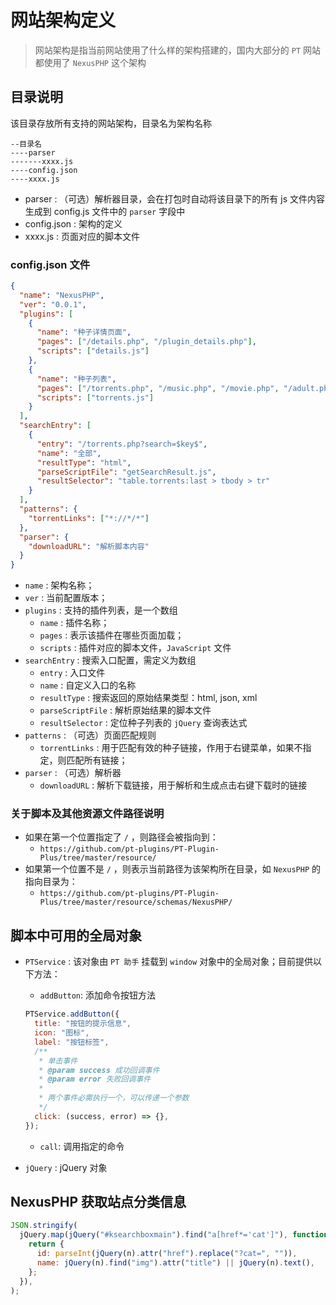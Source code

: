 # 网站架构定义

> 网站架构是指当前网站使用了什么样的架构搭建的，国内大部分的 `PT` 网站都使用了 `NexusPHP` 这个架构

## 目录说明

该目录存放所有支持的网站架构，目录名为架构名称

```
--目录名
----parser
-------xxxx.js
----config.json
----xxxx.js
```

- parser : （可选）解析器目录，会在打包时自动将该目录下的所有 js 文件内容生成到 config.js 文件中的 `parser` 字段中
- config.json : 架构的定义
- xxxx.js : 页面对应的脚本文件

### config.json 文件

```json
{
  "name": "NexusPHP",
  "ver": "0.0.1",
  "plugins": [
    {
      "name": "种子详情页面",
      "pages": ["/details.php", "/plugin_details.php"],
      "scripts": ["details.js"]
    },
    {
      "name": "种子列表",
      "pages": ["/torrents.php", "/music.php", "/movie.php", "/adult.php"],
      "scripts": ["torrents.js"]
    }
  ],
  "searchEntry": [
    {
      "entry": "/torrents.php?search=$key$",
      "name": "全部",
      "resultType": "html",
      "parseScriptFile": "getSearchResult.js",
      "resultSelector": "table.torrents:last > tbody > tr"
    }
  ],
  "patterns": {
    "torrentLinks": ["*://*/*"]
  },
  "parser": {
    "downloadURL": "解析脚本内容"
  }
}
```

- `name` : 架构名称；
- `ver` : 当前配置版本；
- `plugins` : 支持的插件列表，是一个数组
  - `name` : 插件名称；
  - `pages` : 表示该插件在哪些页面加载；
  - `scripts` : 插件对应的脚本文件，`JavaScript` 文件
- `searchEntry` : 搜索入口配置，需定义为数组
  - `entry` : 入口文件
  - `name` : 自定义入口的名称
  - `resultType` : 搜索返回的原始结果类型：html, json, xml
  - `parseScriptFile` : 解析原始结果的脚本文件
  - `resultSelector` : 定位种子列表的 `jQuery` 查询表达式
- `patterns` : （可选）页面匹配规则
  - `torrentLinks` : 用于匹配有效的种子链接，作用于右键菜单，如果不指定，则匹配所有链接；
- `parser` : （可选）解析器
  - `downloadURL` : 解析下载链接，用于解析和生成点击右键下载时的链接

### 关于脚本及其他资源文件路径说明

- 如果在第一个位置指定了 `/` ，则路径会被指向到：
  - `https://github.com/pt-plugins/PT-Plugin-Plus/tree/master/resource/`
- 如果第一个位置不是 `/` ，则表示当前路径为该架构所在目录，如 `NexusPHP` 的指向目录为：
  - `https://github.com/pt-plugins/PT-Plugin-Plus/tree/master/resource/schemas/NexusPHP/`

## 脚本中可用的全局对象

- `PTService` : 该对象由 `PT 助手` 挂载到 `window` 对象中的全局对象；目前提供以下方法：

  - `addButton`: 添加命令按钮方法

  ```js
  PTService.addButton({
    title: "按钮的提示信息",
    icon: "图标",
    label: "按钮标签",
    /**
     * 单击事件
     * @param success 成功回调事件
     * @param error 失败回调事件
     *
     * 两个事件必需执行一个，可以传递一个参数
     */
    click: (success, error) => {},
  });
  ```

  - `call`: 调用指定的命令

- `jQuery` : jQuery 对象

## NexusPHP 获取站点分类信息

```js
JSON.stringify(
  jQuery.map(jQuery("#ksearchboxmain").find("a[href*='cat']"), function (n) {
    return {
      id: parseInt(jQuery(n).attr("href").replace("?cat=", "")),
      name: jQuery(n).find("img").attr("title") || jQuery(n).text(),
    };
  }),
);
```
